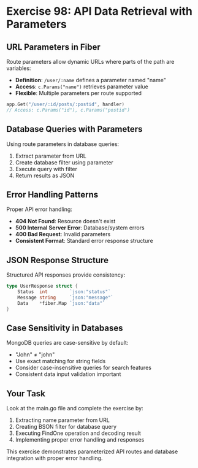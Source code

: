 # Exercise 98: API Data Retrieval with Parameters

## URL Parameters in Fiber

Route parameters allow dynamic URLs where parts of the path are variables:
- **Definition**: `/user/:name` defines a parameter named "name"
- **Access**: `c.Params("name")` retrieves parameter value
- **Flexible**: Multiple parameters per route supported

```go
app.Get("/user/:id/posts/:postid", handler)
// Access: c.Params("id"), c.Params("postid")
```

## Database Queries with Parameters

Using route parameters in database queries:
1. Extract parameter from URL
2. Create database filter using parameter
3. Execute query with filter
4. Return results as JSON

## Error Handling Patterns

Proper API error handling:
- **404 Not Found**: Resource doesn't exist
- **500 Internal Server Error**: Database/system errors
- **400 Bad Request**: Invalid parameters
- **Consistent Format**: Standard error response structure

## JSON Response Structure

Structured API responses provide consistency:
```go
type UserResponse struct {
    Status  int        `json:"status"`
    Message string     `json:"message"`  
    Data    *fiber.Map `json:"data"`
}
```

## Case Sensitivity in Databases

MongoDB queries are case-sensitive by default:
- "John" ≠ "john" 
- Use exact matching for string fields
- Consider case-insensitive queries for search features
- Consistent data input validation important

## Your Task

Look at the main.go file and complete the exercise by:
1. Extracting name parameter from URL
2. Creating BSON filter for database query
3. Executing FindOne operation and decoding result
4. Implementing proper error handling and responses

This exercise demonstrates parameterized API routes and database integration with proper error handling.